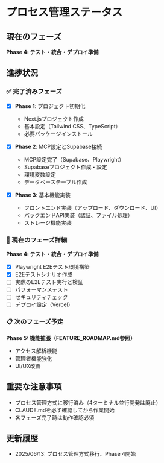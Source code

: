 # プロセス管理ステータス

## 現在のフェーズ
**Phase 4: テスト・統合・デプロイ準備**

## 進捗状況

### ✅ 完了済みフェーズ
- [x] **Phase 1**: プロジェクト初期化
  - Next.jsプロジェクト作成
  - 基本設定（Tailwind CSS、TypeScript）
  - 必要パッケージインストール

- [x] **Phase 2**: MCP設定とSupabase接続
  - MCP設定完了（Supabase、Playwright）
  - Supabaseプロジェクト作成・設定
  - 環境変数設定
  - データベーステーブル作成

- [x] **Phase 3**: 基本機能実装
  - フロントエンド実装（アップロード、ダウンロード、UI）
  - バックエンドAPI実装（認証、ファイル処理）
  - ストレージ機能実装

### 🚧 現在のフェーズ詳細
**Phase 4: テスト・統合・デプロイ準備**
- [x] Playwright E2Eテスト環境構築
- [x] E2Eテストシナリオ作成
- [ ] 実際のE2Eテスト実行と検証
- [ ] パフォーマンステスト
- [ ] セキュリティチェック
- [ ] デプロイ設定（Vercel）

### 📋 次のフェーズ予定
**Phase 5: 機能拡張（FEATURE_ROADMAP.md参照）**
- アクセス解析機能
- 管理者機能強化
- UI/UX改善

## 重要な注意事項
- プロセス管理方式に移行済み（4ターミナル並行開発は廃止）
- CLAUDE.mdを必ず確認してから作業開始
- 各フェーズ完了時は動作確認必須

## 更新履歴
- 2025/06/13: プロセス管理方式移行、Phase 4開始